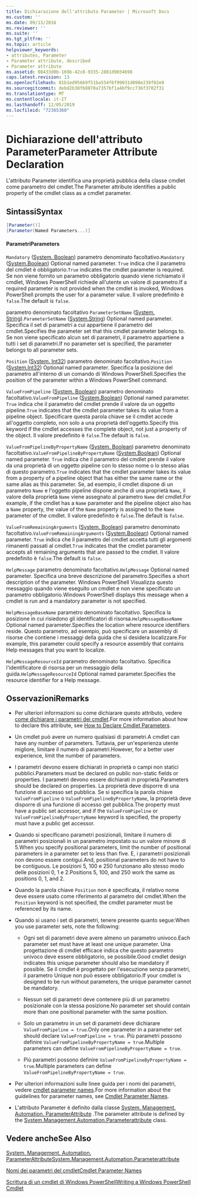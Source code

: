```yaml
---
title: Dichiarazione dell'attributo Parameter | Microsoft Docs
ms.custom: ''
ms.date: 09/13/2016
ms.reviewer: ''
ms.suite: ''
ms.tgt_pltfrm: ''
ms.topic: article
helpviewer_keywords:
- attributes, Parameter
- Parameter attribute, described
- Parameter attribute
ms.assetid: 08433d0b-169b-42c8-9335-2881d9034698
caps.latest.revision: 13
ms.openlocfilehash: 81b1ed95669f51ba554f6f99031d098e239f02e0
ms.sourcegitcommit: debd2b38fb8070a7357bf1a4bf9cc736f3702f31
ms.translationtype: MT
ms.contentlocale: it-IT
ms.lasthandoff: 12/05/2019
ms.locfileid: "72365360"
---
```

# <a name="parameter-attribute-declaration"></a><span data-ttu-id="339af-102">Dichiarazione dell'attributo Parameter</span><span class="sxs-lookup"><span data-stu-id="339af-102">Parameter Attribute Declaration</span></span>

<span data-ttu-id="339af-103">L'attributo Parameter identifica una proprietà pubblica della classe cmdlet come parametro del cmdlet.</span><span class="sxs-lookup"><span data-stu-id="339af-103">The Parameter attribute identifies a public property of the cmdlet class as a cmdlet parameter.</span></span>

## <a name="syntax"></a><span data-ttu-id="339af-104">Sintassi</span><span class="sxs-lookup"><span data-stu-id="339af-104">Syntax</span></span>

```csharp
[Parameter()]
[Parameter(Named Parameters...)]
```

#### <a name="parameters"></a><span data-ttu-id="339af-105">Parametri</span><span class="sxs-lookup"><span data-stu-id="339af-105">Parameters</span></span>

<span data-ttu-id="339af-106">`Mandatory` ([System. Boolean](/dotnet/api/System.Boolean)) parametro denominato facoltativo.</span><span class="sxs-lookup"><span data-stu-id="339af-106">`Mandatory` ([System.Boolean](/dotnet/api/System.Boolean)) Optional named parameter.</span></span> <span data-ttu-id="339af-107">`True` indica che il parametro del cmdlet è obbligatorio.</span><span class="sxs-lookup"><span data-stu-id="339af-107">`True` indicates the cmdlet parameter is required.</span></span> <span data-ttu-id="339af-108">Se non viene fornito un parametro obbligatorio quando viene richiamato il cmdlet, Windows PowerShell richiede all'utente un valore di parametro.</span><span class="sxs-lookup"><span data-stu-id="339af-108">If a required parameter is not provided when the cmdlet is invoked, Windows PowerShell prompts the user for a parameter value.</span></span> <span data-ttu-id="339af-109">Il valore predefinito è `false`.</span><span class="sxs-lookup"><span data-stu-id="339af-109">The default is `false`.</span></span>

<span data-ttu-id="339af-110">parametro denominato facoltativo `ParameterSetName` ([System. String](/dotnet/api/System.String)).</span><span class="sxs-lookup"><span data-stu-id="339af-110">`ParameterSetName` ([System.String](/dotnet/api/System.String)) Optional named parameter.</span></span> <span data-ttu-id="339af-111">Specifica il set di parametri a cui appartiene il parametro del cmdlet.</span><span class="sxs-lookup"><span data-stu-id="339af-111">Specifies the parameter set that this cmdlet parameter belongs to.</span></span> <span data-ttu-id="339af-112">Se non viene specificato alcun set di parametri, il parametro appartiene a tutti i set di parametri.</span><span class="sxs-lookup"><span data-stu-id="339af-112">If no parameter set is specified, the parameter belongs to all parameter sets.</span></span>

<span data-ttu-id="339af-113">`Position` ([System. Int32](/dotnet/api/System.Int32)) parametro denominato facoltativo.</span><span class="sxs-lookup"><span data-stu-id="339af-113">`Position` ([System.Int32](/dotnet/api/System.Int32)) Optional named parameter.</span></span> <span data-ttu-id="339af-114">Specifica la posizione del parametro all'interno di un comando di Windows PowerShell.</span><span class="sxs-lookup"><span data-stu-id="339af-114">Specifies the position of the parameter within a Windows PowerShell command.</span></span>

<span data-ttu-id="339af-115">`ValueFromPipeline` ([System. Boolean](/dotnet/api/System.Boolean)) parametro denominato facoltativo.</span><span class="sxs-lookup"><span data-stu-id="339af-115">`ValueFromPipeline` ([System.Boolean](/dotnet/api/System.Boolean)) Optional named parameter.</span></span> <span data-ttu-id="339af-116">`True` indica che il parametro del cmdlet prende il valore da un oggetto pipeline.</span><span class="sxs-lookup"><span data-stu-id="339af-116">`True` indicates that the cmdlet parameter takes its value from a pipeline object.</span></span> <span data-ttu-id="339af-117">Specificare questa parola chiave se il cmdlet accede all'oggetto completo, non solo a una proprietà dell'oggetto.</span><span class="sxs-lookup"><span data-stu-id="339af-117">Specify this keyword if the cmdlet accesses the complete object, not just a property of the object.</span></span> <span data-ttu-id="339af-118">Il valore predefinito è `false`.</span><span class="sxs-lookup"><span data-stu-id="339af-118">The default is `false`.</span></span>

<span data-ttu-id="339af-119">`ValueFromPipelineByPropertyName` ([System. Boolean](/dotnet/api/System.Boolean)) parametro denominato facoltativo.</span><span class="sxs-lookup"><span data-stu-id="339af-119">`ValueFromPipelineByPropertyName` ([System.Boolean](/dotnet/api/System.Boolean)) Optional named parameter.</span></span> <span data-ttu-id="339af-120">`True` indica che il parametro del cmdlet prende il valore da una proprietà di un oggetto pipeline con lo stesso nome o lo stesso alias di questo parametro.</span><span class="sxs-lookup"><span data-stu-id="339af-120">`True` indicates that the cmdlet parameter takes its value from a property of a pipeline object that has either the same name or the same alias as this parameter.</span></span> <span data-ttu-id="339af-121">Se, ad esempio, il cmdlet dispone di un parametro `Name` e l'oggetto pipeline dispone anche di una proprietà `Name`, il valore della proprietà `Name` viene assegnato al parametro `Name` del cmdlet.</span><span class="sxs-lookup"><span data-stu-id="339af-121">For example, if the cmdlet has a `Name` parameter and the pipeline object also has a `Name` property, the value of the `Name` property is assigned to the `Name` parameter of the cmdlet.</span></span> <span data-ttu-id="339af-122">Il valore predefinito è `false`.</span><span class="sxs-lookup"><span data-stu-id="339af-122">The default is `false`.</span></span>

<span data-ttu-id="339af-123">`ValueFromRemainingArguments` ([System. Boolean](/dotnet/api/System.Boolean)) parametro denominato facoltativo.</span><span class="sxs-lookup"><span data-stu-id="339af-123">`ValueFromRemainingArguments` ([System.Boolean](/dotnet/api/System.Boolean)) Optional named parameter.</span></span> <span data-ttu-id="339af-124">`True` indica che il parametro del cmdlet accetta tutti gli argomenti rimanenti passati al cmdlet.</span><span class="sxs-lookup"><span data-stu-id="339af-124">`True` indicates that the cmdlet parameter accepts all remaining arguments that are passed to the cmdlet.</span></span> <span data-ttu-id="339af-125">Il valore predefinito è `false`.</span><span class="sxs-lookup"><span data-stu-id="339af-125">The default is `false`.</span></span>

<span data-ttu-id="339af-126">`HelpMessage` parametro denominato facoltativo.</span><span class="sxs-lookup"><span data-stu-id="339af-126">`HelpMessage` Optional named parameter.</span></span> <span data-ttu-id="339af-127">Specifica una breve descrizione del parametro.</span><span class="sxs-lookup"><span data-stu-id="339af-127">Specifies a short description of the parameter.</span></span> <span data-ttu-id="339af-128">Windows PowerShell Visualizza questo messaggio quando viene eseguito un cmdlet e non viene specificato un parametro obbligatorio.</span><span class="sxs-lookup"><span data-stu-id="339af-128">Windows PowerShell displays this message when a cmdlet is run and a mandatory parameter is not specified.</span></span>

<span data-ttu-id="339af-129">`HelpMessageBaseName` parametro denominato facoltativo. Specifica la posizione in cui risiedono gli identificatori di risorsa.</span><span class="sxs-lookup"><span data-stu-id="339af-129">`HelpMessageBaseName` Optional named parameter.Specifies the location where resource identifiers reside.</span></span> <span data-ttu-id="339af-130">Questo parametro, ad esempio, può specificare un assembly di risorse che contiene i messaggi della guida che si desidera localizzare.</span><span class="sxs-lookup"><span data-stu-id="339af-130">For example, this parameter could specify a resource assembly that contains Help messages that you want to localize.</span></span>

<span data-ttu-id="339af-131">`HelpMessageResourceId` parametro denominato facoltativo. Specifica l'identificatore di risorsa per un messaggio della guida.</span><span class="sxs-lookup"><span data-stu-id="339af-131">`HelpMessageResourceId` Optional named parameter.Specifies the resource identifier for a Help message.</span></span>

## <a name="remarks"></a><span data-ttu-id="339af-132">Osservazioni</span><span class="sxs-lookup"><span data-stu-id="339af-132">Remarks</span></span>

- <span data-ttu-id="339af-133">Per ulteriori informazioni su come dichiarare questo attributo, vedere [come dichiarare i parametri dei cmdlet](./how-to-declare-cmdlet-parameters.md).</span><span class="sxs-lookup"><span data-stu-id="339af-133">For more information about how to declare this attribute, see [How to Declare Cmdlet Parameters](./how-to-declare-cmdlet-parameters.md).</span></span>

- <span data-ttu-id="339af-134">Un cmdlet può avere un numero qualsiasi di parametri.</span><span class="sxs-lookup"><span data-stu-id="339af-134">A cmdlet can have any number of parameters.</span></span> <span data-ttu-id="339af-135">Tuttavia, per un'esperienza utente migliore, limitare il numero di parametri.</span><span class="sxs-lookup"><span data-stu-id="339af-135">However, for a better user experience, limit the number of parameters.</span></span>

- <span data-ttu-id="339af-136">I parametri devono essere dichiarati in proprietà o campi non statici pubblici.</span><span class="sxs-lookup"><span data-stu-id="339af-136">Parameters must be declared on public non-static fields or properties.</span></span> <span data-ttu-id="339af-137">I parametri devono essere dichiarati in proprietà.</span><span class="sxs-lookup"><span data-stu-id="339af-137">Parameters should be declared on properties.</span></span> <span data-ttu-id="339af-138">La proprietà deve disporre di una funzione di accesso set pubblica. Se si specifica la parola chiave `ValueFromPipeline` o `ValueFromPipelineByPropertyName`, la proprietà deve disporre di una funzione di accesso get pubblica.</span><span class="sxs-lookup"><span data-stu-id="339af-138">The property must have a public set accessor, and if the `ValueFromPipeline` or `ValueFromPipelineByPropertyName` keyword is specified, the property must have a public get accessor.</span></span>

- <span data-ttu-id="339af-139">Quando si specificano parametri posizionali, limitare il numero di parametri posizionali in un parametro impostato su un valore minore di 5.</span><span class="sxs-lookup"><span data-stu-id="339af-139">When you specify positional parameters,  limit the number of positional parameters in a parameter set to less than five.</span></span> <span data-ttu-id="339af-140">E, i parametri posizionali non devono essere contigui.</span><span class="sxs-lookup"><span data-stu-id="339af-140">And, positional parameters do not have to be contiguous.</span></span> <span data-ttu-id="339af-141">Le posizioni 5, 100 e 250 funzionano allo stesso modo delle posizioni 0, 1 e 2.</span><span class="sxs-lookup"><span data-stu-id="339af-141">Positions 5, 100, and 250 work the same as positions 0, 1, and 2.</span></span>

- <span data-ttu-id="339af-142">Quando la parola chiave `Position` non è specificata, il relativo nome deve essere usato come riferimento al parametro del cmdlet.</span><span class="sxs-lookup"><span data-stu-id="339af-142">When the `Position` keyword is not specified, the cmdlet parameter must be referenced by its name.</span></span>

- <span data-ttu-id="339af-143">Quando si usano i set di parametri, tenere presente quanto segue:</span><span class="sxs-lookup"><span data-stu-id="339af-143">When you use parameter sets, note the following:</span></span>

    - <span data-ttu-id="339af-144">Ogni set di parametri deve avere almeno un parametro univoco.</span><span class="sxs-lookup"><span data-stu-id="339af-144">Each parameter set must have at least one unique parameter.</span></span> <span data-ttu-id="339af-145">Una progettazione di cmdlet efficace indica che questo parametro univoco deve essere obbligatorio, se possibile.</span><span class="sxs-lookup"><span data-stu-id="339af-145">Good cmdlet design indicates this unique parameter should also be mandatory if possible.</span></span> <span data-ttu-id="339af-146">Se il cmdlet è progettato per l'esecuzione senza parametri, il parametro Unique non può essere obbligatorio.</span><span class="sxs-lookup"><span data-stu-id="339af-146">If your cmdlet is designed to be run without parameters, the unique parameter cannot be mandatory.</span></span>

    - <span data-ttu-id="339af-147">Nessun set di parametri deve contenere più di un parametro posizionale con la stessa posizione.</span><span class="sxs-lookup"><span data-stu-id="339af-147">No parameter set should contain more than one positional parameter with the same position.</span></span>

    - <span data-ttu-id="339af-148">Solo un parametro in un set di parametri deve dichiarare `ValueFromPipeline = true`.</span><span class="sxs-lookup"><span data-stu-id="339af-148">Only one parameter in a parameter set should declare `ValueFromPipeline = true`.</span></span> <span data-ttu-id="339af-149">Più parametri possono definire `ValueFromPipelineByPropertyName = true`.</span><span class="sxs-lookup"><span data-stu-id="339af-149">Multiple parameters can define `ValueFromPipelineByPropertyName = true`.</span></span>

    - <span data-ttu-id="339af-150">Più parametri possono definire `ValueFromPipelineByPropertyName = true`.</span><span class="sxs-lookup"><span data-stu-id="339af-150">Multiple parameters can define `ValueFromPipelineByPropertyName = true`.</span></span>

- <span data-ttu-id="339af-151">Per ulteriori informazioni sulle linee guida per i nomi dei parametri, vedere [cmdlet parameter names](standard-cmdlet-parameter-names-and-types.md).</span><span class="sxs-lookup"><span data-stu-id="339af-151">For more information about the guidelines for parameter names, see [Cmdlet Parameter Names](standard-cmdlet-parameter-names-and-types.md).</span></span>

- <span data-ttu-id="339af-152">L'attributo Parameter è definito dalla classe [System. Management. Automation. ParameterAttribute](/dotnet/api/System.Management.Automation.ParameterAttribute) .</span><span class="sxs-lookup"><span data-stu-id="339af-152">The parameter attribute is defined by the [System.Management.Automation.Parameterattribute](/dotnet/api/System.Management.Automation.ParameterAttribute) class.</span></span>

## <a name="see-also"></a><span data-ttu-id="339af-153">Vedere anche</span><span class="sxs-lookup"><span data-stu-id="339af-153">See Also</span></span>

[<span data-ttu-id="339af-154">System. Management. Automation. ParameterAttribute</span><span class="sxs-lookup"><span data-stu-id="339af-154">System.Management.Automation.Parameterattribute</span></span>](/dotnet/api/System.Management.Automation.ParameterAttribute)

[<span data-ttu-id="339af-155">Nomi dei parametri del cmdlet</span><span class="sxs-lookup"><span data-stu-id="339af-155">Cmdlet Parameter Names</span></span>](standard-cmdlet-parameter-names-and-types.md)

[<span data-ttu-id="339af-156">Scrittura di un cmdlet di Windows PowerShell</span><span class="sxs-lookup"><span data-stu-id="339af-156">Writing a Windows PowerShell Cmdlet</span></span>](./writing-a-windows-powershell-cmdlet.md)
